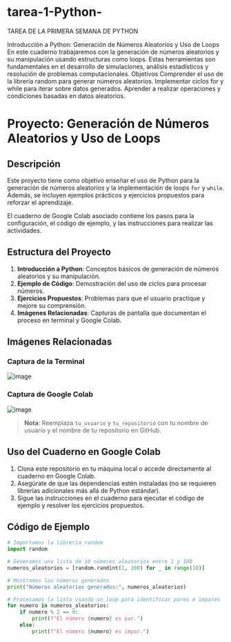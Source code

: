 # tarea-1-Python-
TAREA DE LA PRIMERA SEMANA DE PYTHON

Introducción a Python: Generación de Números Aleatorios y Uso de Loops
En este cuaderno trabajaremos con la generación de números aleatorios y su manipulación usando estructuras como loops.
Estas herramientas son fundamentales en el desarrollo de simulaciones, análisis estadísticos y resolución de problemas computacionales.
Objetivos
Comprender el uso de la librería random para generar números aleatorios.
Implementar ciclos for y while para iterar sobre datos generados.
Aprender a realizar operaciones y condiciones basadas en datos aleatorios.
# Proyecto: Generación de Números Aleatorios y Uso de Loops

## Descripción
Este proyecto tiene como objetivo enseñar el uso de Python para la generación de números aleatorios y la implementación de loops `for` y `while`. Además, se incluyen ejemplos prácticos y ejercicios propuestos para reforzar el aprendizaje. 

El cuaderno de Google Colab asociado contiene los pasos para la configuración, el código de ejemplo, y las instrucciones para realizar las actividades.

## Estructura del Proyecto
1. **Introducción a Python**: Conceptos básicos de generación de números aleatorios y su manipulación.
2. **Ejemplo de Código**: Demostración del uso de ciclos para procesar números.
3. **Ejercicios Propuestos**: Problemas para que el usuario practique y mejore su comprensión.
4. **Imágenes Relacionadas**: Capturas de pantalla que documentan el proceso en terminal y Google Colab.

## Imágenes Relacionadas
### Captura de la Terminal

![image](https://github.com/user-attachments/assets/ef1e44bc-70b2-4016-aeb1-71612b37e3a7)

### Captura de Google Colab
![image](https://github.com/user-attachments/assets/5f660783-1808-4546-9afd-927362c3c2b2)



> **Nota**: Reemplaza `tu_usuario` y `tu_repositorio` con tu nombre de usuario y el nombre de tu repositorio en GitHub.

## Uso del Cuaderno en Google Colab
1. Clona este repositorio en tu máquina local o accede directamente al cuaderno en Google Colab.
2. Asegúrate de que las dependencias estén instaladas (no se requieren librerías adicionales más allá de Python estándar).
3. Sigue las instrucciones en el cuaderno para ejecutar el código de ejemplo y resolver los ejercicios propuestos.

## Código de Ejemplo
```python
# Importamos la librería random
import random

# Generamos una lista de 10 números aleatorios entre 1 y 100
numeros_aleatorios = [random.randint(1, 100) for _ in range(10)]

# Mostramos los números generados
print("Números aleatorios generados:", numeros_aleatorios)

# Procesamos la lista usando un loop para identificar pares e impares
for numero in numeros_aleatorios:
    if numero % 2 == 0:
        print(f"El número {numero} es par.")
    else:
        print(f"El número {numero} es impar.")
